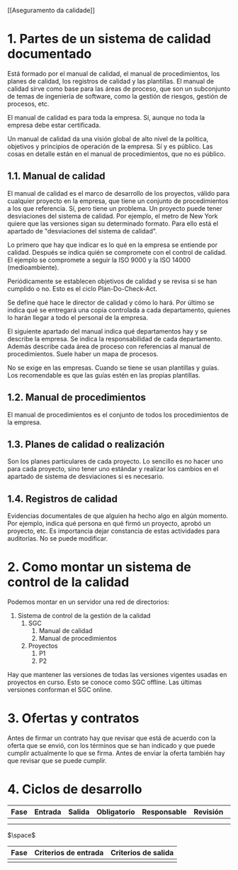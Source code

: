 [[Aseguramento da calidade]]

# 1. Partes de un sistema de calidad documentado
Está formado por el manual de calidad, el manual de procedimientos, los planes de calidad, los registros de calidad y las plantillas. El manual de calidad sirve como base para las áreas de proceso, que son un subconjunto de temas de ingeniería de software, como la gestión de riesgos, gestión de procesos, etc.

El manual de calidad es para toda la empresa. Sí, aunque no toda la empresa debe estar certificada.

Un manual de calidad da una visión global de alto nivel de la política, objetivos y principios de operación de la empresa. Sí y es público. Las cosas en detalle están en el manual de procedimientos, que no es público.

## 1.1. Manual de calidad
El manual de calidad es el marco de desarrollo de los proyectos, válido para cualquier proyecto en la empresa, que tiene un conjunto de procedimientos a los que referencia. Sí, pero tiene un problema. Un proyecto puede tener desviaciones del sistema de calidad. Por ejemplo, el metro de New York quiere que las versiones sigan su determinado formato. Para ello está el apartado de "desviaciones del sistema de calidad".

Lo primero que hay que indicar es lo qué en la empresa se entiende por calidad. Después se indica quién se compromete con el control de calidad. El ejemplo se compromete a seguir la ISO 9000 y la ISO 14000 (medioambiente).

Periódicamente se establecen objetivos de calidad y se revisa si se han cumplido o no. Esto es el ciclo Plan-Do-Check-Act. 

Se define qué hace le director de calidad y cómo lo hará. Por último se indica qué se entregará una copia controlada a cada departamento, quienes lo harán llegar a todo el personal de la empresa.

El siguiente apartado del manual indica qué departamentos hay y se describe la empresa. Se indica la responsabilidad de cada departamento. Además describe cada área de proceso con referencias al manual de procedimientos. Suele haber un mapa de procesos.

No se exige en las empresas. Cuando se tiene se usan plantillas y guías. Los recomendable es que las guías estén en las propias plantillas.

## 1.2. Manual de procedimientos
El manual de procedimientos es el conjunto de todos los procedimientos de la empresa. 

## 1.3. Planes de calidad o realización
Son los planes particulares de cada proyecto. Lo sencillo es no hacer uno para cada proyecto, sino tener uno estándar y realizar los cambios en el apartado de sistema de desviaciones si es necesario.

## 1.4. Registros de calidad
Evidencias documentales de que alguien ha hecho algo en algún momento. Por ejemplo, indica qué persona en qué firmó un proyecto, aprobó un proyecto, etc. Es importancia dejar constancia de estas actividades para auditorías. No se puede modificar.

# 2. Como montar un sistema de control de la calidad
Podemos montar en un servidor una red de directorios:
1. Sistema de control de la gestión de la calidad
	1. SGC
		1. Manual de calidad
		2. Manual de procedimientos
	2. Proyectos
		1. P1
		2. P2

Hay que mantener las versiones de todas las versiones vigentes usadas en proyectos en curso. Esto se conoce como SGC offline. Las últimas versiones conforman el SGC online.

# 3. Ofertas y contratos
Antes de firmar un contrato hay que revisar que está de acuerdo con la oferta que se envió, con los términos que se han indicado y que puede cumplir actualmente lo que se firma. Antes de enviar la oferta también hay que revisar que se puede cumplir.

# 4. Ciclos de desarrollo
| Fase | Entrada | Salida | Obligatorio | Responsable | Revisión | Obligatorio |
| ---- | ---- | ---- | ---- | ---- | ---- | ---- |
|  |  |  |  |  |  |  |
|  |  |  |  |  |  |  |
$\space$

| Fase | Criterios de entrada | Criterios de salida |
| ---- | ---- | ---- |
|  |  |  |
